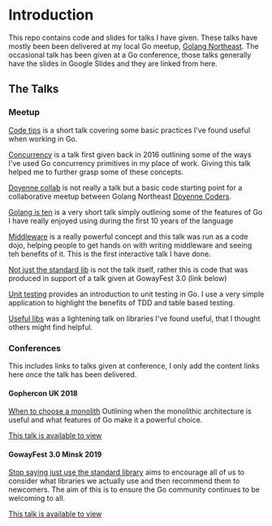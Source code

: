 # Introduction

This repo contains code and slides for talks I have given. These talks have mostly been been delivered at my local Go meetup, [Golang Northeast](https://twitter.com/golangnortheast). 
The occasional talk has been given at a Go conference, those talks generally have the slides in Google Slides and they are linked from here.

## The Talks

### Meetup

[Code tips](/codetips) is a short talk covering some basic practices I've found useful when working in Go.

[Concurrency](/concurrency) is a talk first given back in 2016 outlining some of the ways I've used Go concurrency primitives in my place of work.
Giving this talk helped me to further grasp some of these concepts.

[Doyenne collab](/doyennecollab) is not really a talk but a basic code starting point for a collaborative meetup between Golang Northeast [Doyenne Coders](https://www.doyennecoders.com/).

[Golang is ten](golangisten) is a very short talk simply outlining some of the features of Go I have really enjoyed using during the first 10 years of the language

[Middleware](/middleware) is a really powerful concept and this talk was run as a code dojo, helping people to get hands on with writing middleware and seeing teh benefits of it.
This is the first interactive talk I have done.

[Not just the standard lib](/nostdlib) is not the talk itself, rather this is code that was produced in support of a talk given at GowayFest 3.0 (link below)

[Unit testing](/unit_test) provides an introduction to unit testing in Go. I use a very simple application to highlight the benefits of TDD and table based testing.

[Useful libs](/usefullibs) was a lightening talk on libraries I've found useful, that I thought others might find helpful.

### Conferences

This includes links to talks given at conference, I only add the content links here once the talk has been delivered.

#### Gophercon UK 2018
[When to choose a monolith](https://docs.google.com/presentation/d/1F6GU2iQEZa6WtxJwp4Fly8_S4iaAt2-xla-TccFTtn0/edit?usp=sharing)
Outlining when the monolithic architecture is useful and what features of Go make it a powerful choice. 

[This talk is available to view](https://www.gophercon.co.uk/videos/2018/when_to_choose_a_monolith_reducing_fragmentation_in_system_architectures/)

#### GowayFest 3.0 Minsk 2019
[Stop saying just use the standard library](https://docs.google.com/presentation/d/1AoOn5BI2wruxE7c-i6QwLc0cVjfSKOzmADpUo0N16lw/edit?usp=sharing)
aims to encourage all of us to consider what libraries we actually use and then recommend them to newcomers. 
The aim of this is to ensure the Go community continues to be welcoming to all.
 
 [This talk is available to view](https://www.youtube.com/watch?v=QWNHluI5F5U)
  